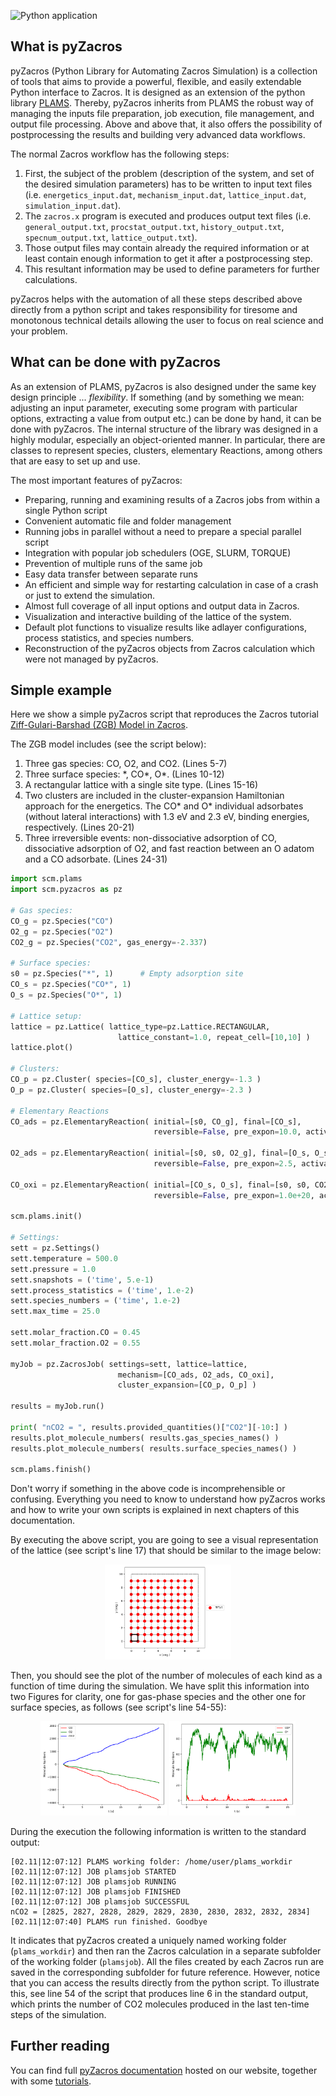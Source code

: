 ![Python application](https://github.com/SCM-NV/pyZacros/workflows/Build/badge.svg?branch=master)

What is pyZacros
----------------

pyZacros (Python Library for Automating Zacros Simulation) is a collection of tools that aims to provide a powerful, flexible, and easily extendable Python interface to Zacros. It is designed as an extension of the python library [PLAMS](https://github.com/SCM-NV/PLAMS). Thereby, pyZacros inherits from PLAMS the robust way of managing the inputs file preparation, job execution, file management, and output file processing. Above and above that, it also offers the possibility of postprocessing the results and building very advanced data workflows.

The normal Zacros workflow has the following steps:

1. First, the subject of the problem (description of the system, and set of the desired simulation parameters) has to be written
   to input text files (i.e. ``energetics_input.dat``, ``mechanism_input.dat``, ``lattice_input.dat``, ``simulation_input.dat``).
2. The ``zacros.x`` program is executed and produces output text files (i.e. ``general_output.txt``, ``procstat_output.txt``,
   ``history_output.txt``, ``specnum_output.txt``, ``lattice_output.txt``).
3. Those output files may contain already the required information or at least contain enough information to get it after
   a postprocessing step.
4. This resultant information may be used to define parameters for further calculations.

pyZacros helps with the automation of all these steps described above directly from a python script and takes responsibility for tiresome and monotonous technical details allowing the user to focus on real science and your problem.

What can be done with pyZacros
------------------------------

As an extension of PLAMS, pyZacros is also designed under the same key design principle ... *flexibility*.
If something (and by something we mean: adjusting an input parameter, executing some program with particular options, extracting a value from output etc.) can be done by hand, it can be done with pyZacros.
The internal structure of the library was designed in a highly modular, especially an object-oriented manner. In particular, there are classes to represent species, clusters, elementary Reactions, among others that are easy to set up and use.

The most important features of pyZacros:

* Preparing, running and examining results of a Zacros jobs from within a single Python script
* Convenient automatic file and folder management
* Running jobs in parallel without a need to prepare a special parallel script
* Integration with popular job schedulers (OGE, SLURM, TORQUE)
* Prevention of multiple runs of the same job
* Easy data transfer between separate runs
* An efficient and simple way for restarting calculation in case of a crash or just to extend the simulation.
* Almost full coverage of all input options and output data in Zacros.
* Visualization and interactive building of the lattice of the system.
* Default plot functions to visualize results like adlayer configurations, process statistics, and species numbers.
* Reconstruction of the pyZacros objects from Zacros calculation which were not managed by pyZacros.

Simple example
--------------

Here we show a simple pyZacros script that reproduces the Zacros tutorial
[Ziff-Gulari-Barshad (ZGB) Model in Zacros](https://zacros.org/tutorials/4-tutorial-1-ziff-gulari-barshad-model-in-zacros). 

The ZGB model includes (see the script below):

1. Three gas species: CO, O2, and CO2. (Lines 5-7)
2. Three surface species: \*, CO\*, O\*. (Lines 10-12)
3. A rectangular lattice with a single site type. (Lines 15-16)
4. Two clusters are included in the cluster-expansion Hamiltonian approach for the energetics. The CO* and O* individual
   adsorbates (without lateral interactions) with 1.3 eV and 2.3 eV, binding energies, respectively. (Lines 20-21)
5. Three irreversible events: non-dissociative adsorption of CO, dissociative adsorption of O2, and fast reaction between
   an O adatom and a CO adsorbate. (Lines 24-31)

```python {.line-numbers}
import scm.plams
import scm.pyzacros as pz

# Gas species:
CO_g = pz.Species("CO")
O2_g = pz.Species("O2")
CO2_g = pz.Species("CO2", gas_energy=-2.337)

# Surface species:
s0 = pz.Species("*", 1)      # Empty adsorption site
CO_s = pz.Species("CO*", 1)
O_s = pz.Species("O*", 1)

# Lattice setup:
lattice = pz.Lattice( lattice_type=pz.Lattice.RECTANGULAR,
                        lattice_constant=1.0, repeat_cell=[10,10] )
lattice.plot()

# Clusters:
CO_p = pz.Cluster( species=[CO_s], cluster_energy=-1.3 )
O_p = pz.Cluster( species=[O_s], cluster_energy=-2.3 )

# Elementary Reactions
CO_ads = pz.ElementaryReaction( initial=[s0, CO_g], final=[CO_s],
                                reversible=False, pre_expon=10.0, activation_energy=0.0 )

O2_ads = pz.ElementaryReaction( initial=[s0, s0, O2_g], final=[O_s, O_s], neighboring=[(0, 1)],
                                reversible=False, pre_expon=2.5, activation_energy=0.0 )

CO_oxi = pz.ElementaryReaction( initial=[CO_s, O_s], final=[s0, s0, CO2_g], neighboring=[(0, 1)],
                                reversible=False, pre_expon=1.0e+20, activation_energy=0.0)

scm.plams.init()

# Settings:
sett = pz.Settings()
sett.temperature = 500.0
sett.pressure = 1.0
sett.snapshots = ('time', 5.e-1)
sett.process_statistics = ('time', 1.e-2)
sett.species_numbers = ('time', 1.e-2)
sett.max_time = 25.0

sett.molar_fraction.CO = 0.45
sett.molar_fraction.O2 = 0.55

myJob = pz.ZacrosJob( settings=sett, lattice=lattice,
                        mechanism=[CO_ads, O2_ads, CO_oxi],
                        cluster_expansion=[CO_p, O_p] )

results = myJob.run()

print( "nCO2 = ", results.provided_quantities()["CO2"][-10:] )
results.plot_molecule_numbers( results.gas_species_names() )
results.plot_molecule_numbers( results.surface_species_names() )

scm.plams.finish()
```

Don't worry if something in the above code is incomprehensible or confusing.
Everything you need to know to understand how pyZacros works and how to write your own scripts is explained
in next chapters of this documentation.

By executing the above script, you are going to see a visual representation of the lattice (see script's line 17) that should
be similar to the image below:

<p align="center">
    <img src="doc/images/ZGB-lattice.png" style="width:40%">
</p>

Then, you should see the plot of the number of molecules of each kind as a function of time during the simulation. We have split this information into two Figures for clarity, one for gas-phase species and the other one for surface species, as follows (see script's line 54-55):

<p align="center">
    <img src="doc/images/ZGB-mol_gas_nums.png" style="width:40%">
    <img src="doc/images/ZGB-mol_surf_nums.png" style="width:40%">
</p>
   
During the execution the following information is written to the standard output:

```
[02.11|12:07:12] PLAMS working folder: /home/user/plams_workdir
[02.11|12:07:12] JOB plamsjob STARTED
[02.11|12:07:12] JOB plamsjob RUNNING
[02.11|12:07:12] JOB plamsjob FINISHED
[02.11|12:07:12] JOB plamsjob SUCCESSFUL
nCO2 = [2825, 2827, 2828, 2829, 2829, 2830, 2830, 2832, 2832, 2834]
[02.11|12:07:40] PLAMS run finished. Goodbye
```
   
It indicates that pyZacros created a uniquely named working folder (``plams_workdir``) and then ran the Zacros calculation in a separate
subfolder of the working folder (``plamsjob``). All the files created by each Zacros run are saved in the corresponding subfolder for future reference. However, notice that you can access the results directly from the python script. To illustrate this, see line 54 of the script that produces line 6 in the standard output, which prints the number of CO2 molecules produced in the last ten-time steps of the simulation.

Further reading
--------------------

You can find full [pyZacros documentation](https://www.scm.com/doc/pyzacros/index.html) hosted on our website, together with some [tutorials](https://www.scm.com/doc/Tutorials/Scripting/Scripting.html).

